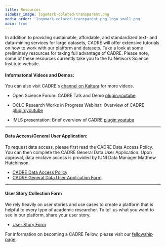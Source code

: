 ```yaml
---
title: Resources
sidebar_image: logomark-colored-transparent.png
media_order: 'logomark-colored-transparent.png,logo small.png'
main: true
---
```


In addition to providing sustainable, affordable, and standardized text- and data-mining services for large datasets, CADRE will offer extensive tutorials on how to work with our platform and datasets. Take a look at some preliminary resources for taking full advantage of CADRE. Please note, some of these resources currently take you to the IU Network Science Institute website. 

#### Informatonal Videos and Demos: ####
You can also visit CADRE's [channel on Kaltura](https://iu.mediaspace.kaltura.com/channel/Collaborative%2BArchive%2BData%2BResearch%2BEnvironment%2B%2528CADRE%2529/122203841) for more videos.
* Open Science Forum: CADRE Talk and Demo
[plugin:youtube](https://youtu.be/8NjmOvkqDAw)

* OCLC Research Works in Progress Webinar: Overview of CADRE
[plugin:youtube](https://www.youtube.com/watch?v=s4NPmB-aSv0)

* IMLS presentation: Brief overview of CADRE
[plugin:youtube](https://www.youtube.com/watch?v=33ev6Rzhd0A)

---

#### Data Access/General User Application: ####
To request data access, please first read the CADRE Data Access Policy. You can then complete the CADRE General Data User Application. Upon approval, data enclave access is provided by IUNI Data Manager Matthew Hutchinson.
* [CADRE Data Access Policy](https://cadre.iu.edu/website/grav/resources/data-access-policy)
* [CADRE General Data User Application Form](https://iuni.iu.edu/resources/cadre/general-data-user)

---

#### User Story Collection Form ####
We rely heavily on user stories and use cases to create a platform that is helpful to every type of academic researcher. To tell us what you want to see in our platform, share your user story.
*  [User Story Form](http://iuni.iu.edu/resources/cadre/user-stories).

For information on becoming a CADRE Fellow, please visit our [fellowship page](https://cadre.iu.edu/website/grav/fellows).